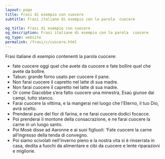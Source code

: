 ```yaml
---
layout: page
title: Frasi di esempio con cuocere 
subtitle: Frasi italiane di esempio con la parola  cuocere

og_title: Frasi di esempio con cuocere 
og_description: Frasi italiane di esempio con la parola  cuocere
og_type: website
permalink: /frasi/c/cuocere.html
---
```


Frasi italiane di esempio contenenti la parola cuocere:


- fate cuocere oggi quel che avete da cuocere e fate bollire quel che avete da bollire.
- Tabun: grande forno usato per cuocere il pane.
- Non farai cuocere il capretto nel latte di sua madre.
- Non farai cuocere il capretto nel latte di sua madre.
- Or come Giacobbe s’era fatto cuocere una minestra, Esaù giunse dai campi, tutto stanco.
- Farai cuocere la vittima, e la mangerai nel luogo che l’Eterno, il tuo Dio, avrà scelto.
- Prenderai pure del fior di farina, e ne farai cuocere dodici focacce.
- Poi prenderai il montone della consacrazione, e ne farai cuocere la carne in un luogo santo.
- Poi Mosè disse ad Aaronne e ai suoi figliuoli: ‘Fate cuocere la carne all’ingresso della tenda di convegno.
- Poi siamo scivolati nell'inverno pieno e la nostra vita si è rinserrata in casa, dedita a fuochi da alimentare e cibi da cuocere e lente riparazioni e migliorie.
